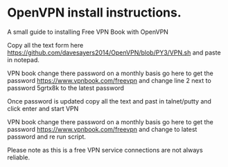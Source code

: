 # OpenVPN install instructions.

A small guide to installing Free VPN Book with OpenVPN

Copy all the text form here https://github.com/davesayers2014/OpenVPN/blob/PY3/VPN.sh and paste in notepad.

VPN book change there password on a monthly basis go here to get the password https://www.vpnbook.com/freevpn and change line 2 next to password 5grtx8k to the latest password

Once password is updated copy all the text and past in talnet/putty and click enter and start VPN 

VPN book change there password on a monthly basis go here to get the password https://www.vpnbook.com/freevpn and change to latest password and re run script.

Please note as this is a free VPN service connections are not always reliable.
